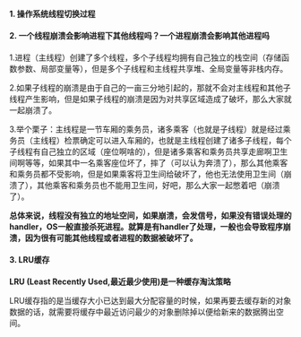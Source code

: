 #### 1. 操作系统线程切换过程

#### 2. 一个线程崩溃会影响进程下其他线程吗？一个进程崩溃会影响其他进程吗

​	1.进程（主线程）创建了多个线程，多个子线程均拥有自己独立的栈空间（存储函数参数、局部变量等），但是多个子线程和主线程共享堆、全局变量等非栈内存。

​	2.如果子线程的崩溃是由于自己的一亩三分地引起的，那就不会对主线程和其他子线程产生影响，但是如果子线程的崩溃是因为对共享区域造成了破坏，那么大家就一起崩溃了。

​	3.举个栗子：主线程是一节车厢的乘务员，诸多乘客（也就是子线程）就是经过乘务员（主线程）检票确定可以进入车厢的，也就是主线程创建了诸多子线程，每个子线程有自己独立的区域（座位啊啥的），但是诸多乘客和乘务员共享走廊啊卫生间啊等等，如果其中一名乘客座位坏了，摔了（可以认为奔溃了），那么其他乘客和乘务员都不受影响，但是如果乘客将卫生间给破坏了，他也无法使用卫生间（崩溃了），其他乘客和乘务员也不能用卫生间，好吧，那么大家一起憋着吧（崩溃了）。

**总体来说，线程没有独立的地址空间，如果崩溃，会发信号，如果没有错误处理的handler，OS一般直接杀死进程。就算是有handler了处理，一般也会导致程序崩溃，因为很有可能其他线程或者进程的数据被破坏了。**

#### 3. LRU缓存

**LRU (Least Recently Used,最近最少使用)是一种缓存淘汰策略**

LRU缓存指的是当缓存大小已达到最大分配容量的时候，如果再要去缓存新的对象数据的话，就需要将缓存中最近访问最少的对象删除掉以便给新来的数据腾出空间。











